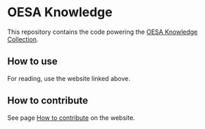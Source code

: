 # OESA Knowledge

This repository contains the code powering the [OESA Knowledge Collection](https://oesa.pages.ufz.de/knowledge/).

## How to use

For reading, use the website linked above.

## How to contribute

See page [How to contribute](https://oesa.pages.ufz.de/knowledge/how-to/) on the website.
